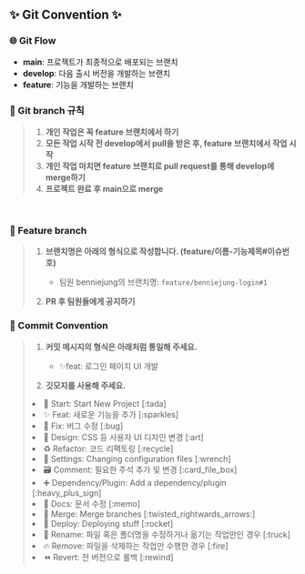 ## ✨ Git Convention ✨ 

### 🌐 Git Flow
- **main**: 프로젝트가 최종적으로 배포되는 브랜치  
- **develop**: 다음 출시 버전을 개발하는 브랜치  
- **feature**: 기능을 개발하는 브랜치
  
### 📌 Git branch 규칙
> 1. **개인 작업은 꼭 feature 브랜치에서 하기**
> 2. **모든 작업 시작 전 develop에서 pull을 받은 후, feature 브랜치에서 작업 시작**
> 3. **개인 작업 마치면 feature 브랜치로 pull request를 통해 develop에 merge하기**
> 4. **프로젝트 완료 후 main으로 merge**
<br>

### 📝 Feature branch
> 1. **브랜치명은 아래의 형식으로 작성합니다. (feature/이름-기능제목#이슈번호)**
>    - 팀원 benniejung의 브랜치명: `feature/benniejung-login#1`
> 
> 2. **PR 후 팀원들에게 공지하기**

### 🎯 Commit Convention
> 1. **커밋 메시지의 형식은 아래처럼 통일해 주세요.**
>    - ✨feat: 로그인 페이지 UI 개발
>
> 3. **깃모지를 사용해 주세요.**
> 
> <li> 🎉 Start: Start New Project [:tada]
> <li> ✨ Feat: 새로운 기능을 추가 [:sparkles]
> <li> 🐛 Fix: 버그 수정 [:bug]
> <li> 🎨 Design: CSS 등 사용자 UI 디자인 변경 [:art]
> <li> ♻️ Refactor: 코드 리팩토링 [:recycle]
> <li> 🔧 Settings: Changing configuration files [:wrench]
> <li> 🗃️ Comment: 필요한 주석 추가 및 변경 [:card_file_box]
> <li> ➕ Dependency/Plugin: Add a dependency/plugin [:heavy_plus_sign]
> <li> 📝 Docs: 문서 수정 [:memo]
> <li> 🔀 Merge: Merge branches [:twisted_rightwards_arrows:]
> <li> 🚀 Deploy: Deploying stuff [:rocket]
> <li> 🚚 Rename: 파일 혹은 폴더명을 수정하거나 옮기는 작업만인 경우 [:truck]
> <li> 🔥 Remove: 파일을 삭제하는 작업만 수행한 경우 [:fire]
> <li> ⏪️ Revert: 전 버전으로 롤백 [:rewind]
